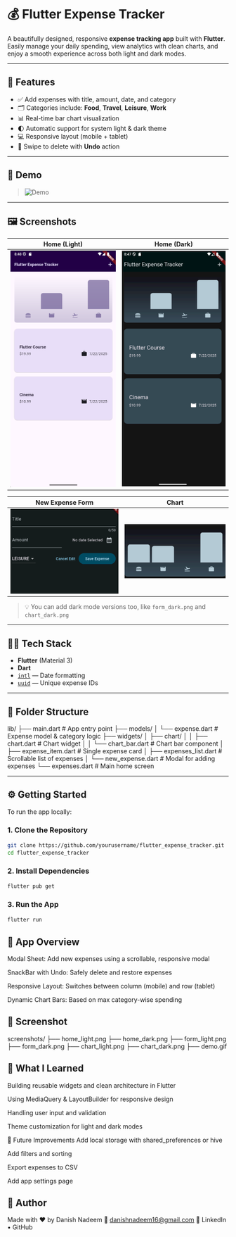 # 💰 Flutter Expense Tracker

A beautifully designed, responsive **expense tracking app** built with **Flutter**. Easily manage your daily spending, view analytics with clean charts, and enjoy a smooth experience across both light and dark modes.

---

## 📱 Features

- ✅ Add expenses with title, amount, date, and category
- 🗂️ Categories include: **Food**, **Travel**, **Leisure**, **Work**
- 📊 Real-time bar chart visualization
- 🌓 Automatic support for system light & dark theme
- 💻 Responsive layout (mobile + tablet)
- 🧽 Swipe to delete with **Undo** action

---

## 🎥 Demo

> ![Demo](expense_tracker/screenshots/Animation.gif)

---

## 🖼 Screenshots

| Home (Light) | Home (Dark) |
|--------------|-------------|
| ![Home Light](expense_tracker/screenshots/ET_Lightmode.png) | ![Home Dark](expense_tracker/screenshots/ET_Darkmode.png) |

| New Expense Form | Chart |
|------------------|-------|
| ![Form](expense_tracker/screenshots/Form.png) | ![Chart](expense_tracker/screenshots/Chart.png) |

> 💡 You can add dark mode versions too, like `form_dark.png` and `chart_dark.png`

---

## 🧑‍💻 Tech Stack

- **Flutter** (Material 3)
- **Dart**
- [`intl`](https://pub.dev/packages/intl) — Date formatting
- [`uuid`](https://pub.dev/packages/uuid) — Unique expense IDs

---

## 📂 Folder Structure

lib/
├── main.dart # App entry point
├── models/
│ └── expense.dart # Expense model & category logic
├── widgets/
│ ├── chart/
│ │ ├── chart.dart # Chart widget
│ │ └── chart_bar.dart # Chart bar component
│ ├── expense_item.dart # Single expense card
│ ├── expenses_list.dart # Scrollable list of expenses
│ └── new_expense.dart # Modal for adding expenses
└── expenses.dart # Main home screen

---

## ⚙️ Getting Started

To run the app locally:

### 1. Clone the Repository

```bash
git clone https://github.com/yourusername/flutter_expense_tracker.git
cd flutter_expense_tracker
```
### 2. Install Dependencies

```bash
flutter pub get
```

### 3. Run the App
```bash
flutter run
```

## 🚀 App Overview

Modal Sheet: Add new expenses using a scrollable, responsive modal

SnackBar with Undo: Safely delete and restore expenses

Responsive Layout: Switches between column (mobile) and row (tablet)

Dynamic Chart Bars: Based on max category-wise spending

## 📸 Screenshot


screenshots/
├── home_light.png
├── home_dark.png
├── form_light.png
├── form_dark.png
├── chart_light.png
├── chart_dark.png
├── demo.gif

## 🧠 What I Learned
Building reusable widgets and clean architecture in Flutter

Using MediaQuery & LayoutBuilder for responsive design

Handling user input and validation

Theme customization for light and dark modes

🔮 Future Improvements
 Add local storage with shared_preferences or hive

 Add filters and sorting

 Export expenses to CSV

 Add app settings page

## 👤 Author
Made with ❤️ by Danish Nadeem
📧 danishnadeem16@gmail.com
🔗 LinkedIn • GitHub